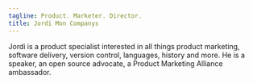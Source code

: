 ```yaml
---
tagline: Product. Marketer. Director.
title: Jordi Mon Companys 
---
```


Jordi is a product specialist interested in all things product marketing, software delivery, version control, languages, history and more. He is a speaker, an open source advocate, a Product Marketing Alliance ambassador.
